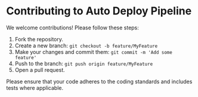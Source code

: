 # Contributing to Auto Deploy Pipeline

We welcome contributions! Please follow these steps:
1. Fork the repository.
2. Create a new branch: `git checkout -b feature/MyFeature`
3. Make your changes and commit them: `git commit -m 'Add some feature'`
4. Push to the branch: `git push origin feature/MyFeature`
5. Open a pull request.

Please ensure that your code adheres to the coding standards and includes tests where applicable.